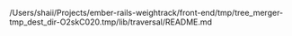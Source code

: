 /Users/shaii/Projects/ember-rails-weightrack/front-end/tmp/tree_merger-tmp_dest_dir-O2skC020.tmp/lib/traversal/README.md